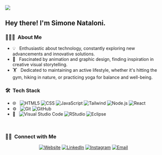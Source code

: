 <img src="https://drive.google.com/uc?export=view&id=1qpMn8L3Tnfvls7YBsTF7-5krulGuhK8t">

<h2> Hey there! I'm Simone Nataloni.</h2>

<h3> 👨🏻‍💻 &nbsp;About Me </h3>

- 💡 &nbsp; Enthusiastic about technology, constantly exploring new advancements and innovative solutions.
- 🎨 &nbsp; Fascinated by animation and graphic design, finding inspiration in creative visual storytelling.
- 🏋️ &nbsp; Dedicated to maintaining an active lifestyle, whether it's hitting the gym, hiking in nature, or practicing yoga for balance and well-being.

<h3> 🛠 &nbsp;Tech Stack</h3>

- 🌐 &nbsp;
  ![HTML5](https://img.shields.io/badge/-HTML5-333333?style=flat&logo=HTML5)
  ![CSS](https://img.shields.io/badge/-CSS-333333?style=flat&logo=CSS3&logoColor=1572B6)
  ![JavaScript](https://img.shields.io/badge/-JavaScript-333333?style=flat&logo=javascript)
  ![Tailwind](https://img.shields.io/badge/-Bootstrap-333333?style=flat&logo=bootstrap&logoColor=563D7C)
  ![Node.js](https://img.shields.io/badge/-Node.js-333333?style=flat&logo=node.js)
  ![React](https://img.shields.io/badge/-React-333333?style=flat&logo=react)
- ⚙️ &nbsp;
  ![Git](https://img.shields.io/badge/-Git-333333?style=flat&logo=git)
  ![GitHub](https://img.shields.io/badge/-GitHub-333333?style=flat&logo=github)
- 🔧 &nbsp;
  ![Visual Studio Code](https://img.shields.io/badge/-Visual%20Studio%20Code-333333?style=flat&logo=visual-studio-code&logoColor=007ACC)
  ![RStudio](https://img.shields.io/badge/-RStudio-333333?style=flat&logo=rstudio)
  ![Eclipse](https://img.shields.io/badge/-Eclipse-333333?style=flat&logo=eclipse-ide&logoColor=2C2255)

<br/>


<h3> 🤝🏻 &nbsp;Connect with Me </h3>

<p align="center">
<a href="https://www.simone_nataloni.com/"><img alt="Website" src="https://img.shields.io/badge/Website-www.simone_nataloni.com-blue?style=flat-square&logo=google-chrome"></a>
<a href="https://www.linkedin.com/in/simone-nataloni/"><img alt="LinkedIn" src="https://img.shields.io/badge/LinkedIn-Simone%20Nataloni-blue?style=flat-square&logo=linkedin"></a>
<a href="https://www.instagram.com/simone_nataloni.97/"><img alt="Instagram" src="https://img.shields.io/badge/Instagram-simone_nataloni.97-blue?style=flat-square&logo=instagram"></a>
<a href="mailto:pcsimone13@gmail.com"><img alt="Email" src="https://img.shields.io/badge/Email-pcsimone13@gmail.com-blue?style=flat-square&logo=gmail"></a>


</p>




